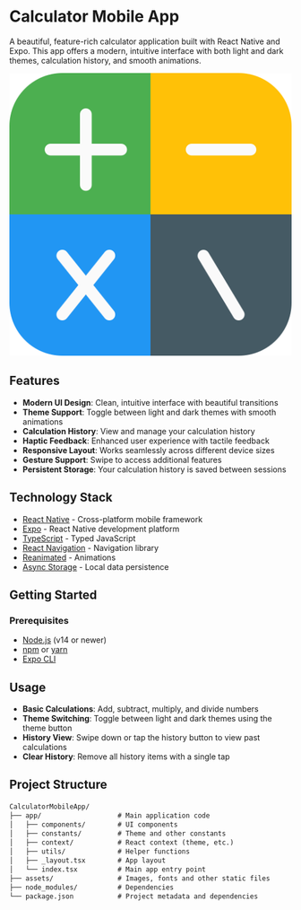 # Calculator Mobile App

A beautiful, feature-rich calculator application built with React Native and Expo. This app offers a modern, intuitive interface with both light and dark themes, calculation history, and smooth animations.

<div align="center">
  <img src="assets/images/icon2.png" alt="Calculator App">
</div>

## Features

- **Modern UI Design**: Clean, intuitive interface with beautiful transitions
- **Theme Support**: Toggle between light and dark themes with smooth animations
- **Calculation History**: View and manage your calculation history
- **Haptic Feedback**: Enhanced user experience with tactile feedback
- **Responsive Layout**: Works seamlessly across different device sizes
- **Gesture Support**: Swipe to access additional features
- **Persistent Storage**: Your calculation history is saved between sessions

## Technology Stack

- [React Native](https://reactnative.dev/) - Cross-platform mobile framework
- [Expo](https://expo.dev/) - React Native development platform
- [TypeScript](https://www.typescriptlang.org/) - Typed JavaScript
- [React Navigation](https://reactnavigation.org/) - Navigation library
- [Reanimated](https://docs.swmansion.com/react-native-reanimated/) - Animations
- [Async Storage](https://react-native-async-storage.github.io/async-storage/) - Local data persistence

## Getting Started

### Prerequisites

- [Node.js](https://nodejs.org/) (v14 or newer)
- [npm](https://www.npmjs.com/) or [yarn](https://yarnpkg.com/)
- [Expo CLI](https://docs.expo.dev/get-started/installation/)

## Usage

- **Basic Calculations**: Add, subtract, multiply, and divide numbers
- **Theme Switching**: Toggle between light and dark themes using the theme button
- **History View**: Swipe down or tap the history button to view past calculations
- **Clear History**: Remove all history items with a single tap

## Project Structure

```
CalculatorMobileApp/
├── app/                   # Main application code
│   ├── components/        # UI components
│   ├── constants/         # Theme and other constants
│   ├── context/           # React context (theme, etc.)
│   ├── utils/             # Helper functions
│   ├── _layout.tsx        # App layout
│   └── index.tsx          # Main app entry point
├── assets/                # Images, fonts and other static files
├── node_modules/          # Dependencies
└── package.json           # Project metadata and dependencies
```

